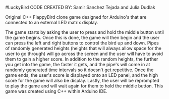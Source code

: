 #LuckyBird
CODE CREATED BY: Samir Sanchez Tejada and Julia Dudlak

Original C++ FlappyBird clone game designed for Arduino's that are connected to an external LED matrix display.

The game starts by asking the user to press and hold the middle button until the game begins. Once this is done, the game will then begin and the user
can press the left and right buttons to control the bird up and down. Pipes of randomly generated heights (heights that will always allow space 
for the user to go through) will go across the screen and the user will have to avoid them to gain a higher score. In addition to the random heights,
the further you get into the game, the faster it gets, and the pipe's will come in at randomly generated time intervals so it doesn't get repetitive.
Once the game ends, the user's score is displayed onto an LED panel, and the high score for the game will also be display. Lastly, the user will be
reprompted to play the game and will wait again for them to hold the middle button. This game was created using C++ within Arduino IDE.
